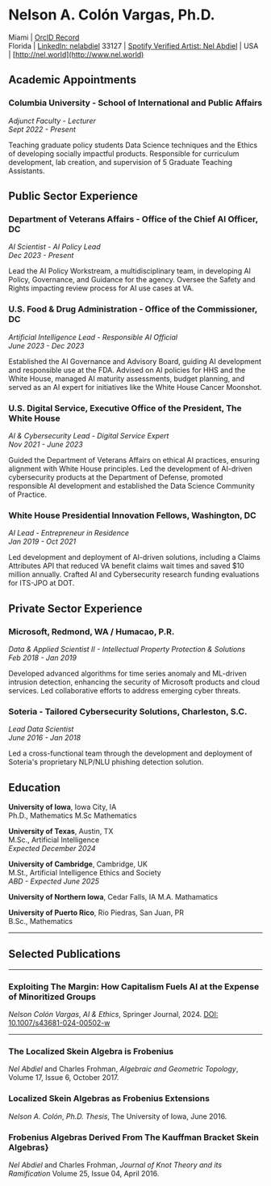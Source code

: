 # Nelson A. Colón Vargas, Ph.D.

Miami    | [OrcID Record](https://orcid.org/0009-0009-9038-7328)  
Florida  | [LinkedIn: nelabdiel](https://www.linkedin.com/in/nelabdiel/) 
33127    | [Spotify Verified Artist: Nel Abdiel](https://open.spotify.com/artist/73T51R2Kids9OM2jf3TxPG) |
USA      | [http://nel.world](http://www.nel.world)  



## Academic Appointments



### Columbia University - School of International and Public Affairs
*Adjunct Faculty - Lecturer*  
*Sept 2022 - Present*

Teaching graduate policy students Data Science techniques and the Ethics of developing socially impactful products. Responsible for curriculum development, lab creation, and supervision of 5 Graduate Teaching Assistants.



## Public Sector Experience



### Department of Veterans Affairs - Office of the Chief AI Officer, DC
*AI Scientist - AI Policy Lead*  
*Dec 2023 - Present*

Lead the AI Policy Workstream, a multidisciplinary team, in developing AI Policy, Governance, and Guidance for the agency. Oversee the Safety and Rights impacting review process for AI use cases at VA.



### U.S. Food & Drug Administration - Office of the Commissioner, DC
*Artificial Intelligence Lead - Responsible AI Official*  
*June 2023 - Dec 2023*

Established the AI Governance and Advisory Board, guiding AI development and responsible use at the FDA. Advised on AI policies for HHS and the White House, managed AI maturity assessments, budget planning, and served as an AI expert for initiatives like the White House Cancer Moonshot.



### U.S. Digital Service, Executive Office of the President, The White House
*AI & Cybersecurity Lead - Digital Service Expert*  
*Nov 2021 - June 2023*

Guided the Department of Veterans Affairs on ethical AI practices, ensuring alignment with White House principles. Led the development of AI-driven cybersecurity products at the Department of Defense, promoted responsible AI development and established the Data Science Community of Practice.



### White House Presidential Innovation Fellows, Washington, DC
*AI Lead - Entrepreneur in Residence*  
*Jan 2019 - Oct 2021*

Led development and deployment of AI-driven solutions, including a Claims Attributes API that reduced VA benefit claims wait times and saved $10 million annually. Crafted AI and Cybersecurity research funding evaluations for ITS-JPO at DOT.



## Private Sector Experience



### Microsoft, Redmond, WA / Humacao, P.R.
*Data & Applied Scientist II - Intellectual Property Protection & Solutions*  
*Feb 2018 - Jan 2019*

Developed advanced algorithms for time series anomaly and ML-driven intrusion detection, enhancing the security of Microsoft products and cloud services. Led collaborative efforts to address emerging cyber threats.



### Soteria - Tailored Cybersecurity Solutions, Charleston, S.C.
*Lead Data Scientist*  
*June 2016 - Jan 2018*

Led a cross-functional team through the development and deployment of Soteria's proprietary NLP/NLU phishing detection solution.



## Education



**University of Iowa**, Iowa City, IA  
Ph.D., Mathematics
M.Sc Mathematics

**University of Texas**, Austin, TX  
M.Sc., Artificial Intelligence  
*Expected December 2024*

**University of Cambridge**, Cambridge, UK  
M.St., Artificial Intelligence Ethics and Society  
*ABD - Expected June 2025*

**University of Northern Iowa**, Cedar Falls, IA
M.A. Mathamatics

**University of Puerto Rico**, Rio Piedras, San Juan, PR  
B.Sc., Mathematics  


---

## Selected Publications

---

### Exploiting The Margin: How Capitalism Fuels AI at the Expense of Minoritized Groups
*Nelson Colón Vargas*, *AI & Ethics*, Springer Journal, 2024. [DOI: 10.1007/s43681-024-00502-w](https://link.springer.com/content/pdf/10.1007/s43681-024-00502-w)

---

### The Localized Skein Algebra is Frobenius
*Nel Abdiel* and Charles Frohman, *Algebraic and Geometric Topology*, Volume 17, Issue 6, October 2017.

### Localized Skein Algebras as Frobenius Extensions
*Nelson A. Colón*, *Ph.D. Thesis*, The University of Iowa, June 2016.

### Frobenius Algebras Derived From The Kauffman Bracket Skein Algebras}
*Nel Abdiel* and Charles Frohman, *Journal of Knot Theory and its Ramification* Volume 25, Issue 04, April 2016.

